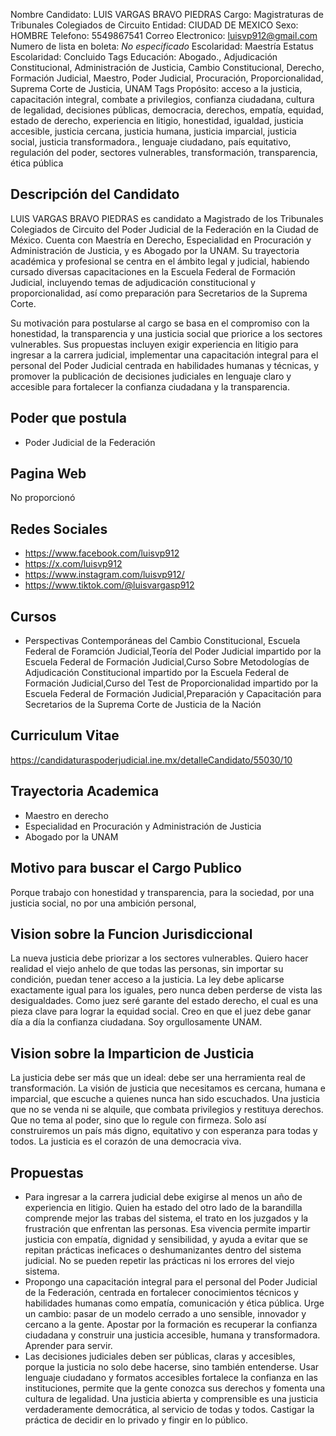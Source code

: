 Nombre Candidato: LUIS VARGAS BRAVO PIEDRAS
Cargo: Magistraturas de Tribunales Colegiados de Circuito
Entidad: CIUDAD DE MEXICO
Sexo: HOMBRE
Telefono: 5549867541
Correo Electronico: luisvp912@gmail.com
Numero de lista en boleta: *No especificado*
Escolaridad: Maestría
Estatus Escolaridad: Concluido
Tags Educación: Abogado., Adjudicación Constitucional, Administración de Justicia, Cambio Constitucional, Derecho, Formación Judicial, Maestro, Poder Judicial, Procuración, Proporcionalidad, Suprema Corte de Justicia, UNAM
Tags Propósito: acceso a la justicia, capacitación integral, combate a privilegios, confianza ciudadana, cultura de legalidad, decisiones públicas, democracia, derechos, empatía, equidad, estado de derecho, experiencia en litigio, honestidad, igualdad, justicia accesible, justicia cercana, justicia humana, justicia imparcial, justicia social, justicia transformadora., lenguaje ciudadano, país equitativo, regulación del poder, sectores vulnerables, transformación, transparencia, ética pública


## Descripción del Candidato 

LUIS VARGAS BRAVO PIEDRAS es candidato a Magistrado de los Tribunales Colegiados de Circuito del Poder Judicial de la Federación en la Ciudad de México. Cuenta con Maestría en Derecho, Especialidad en Procuración y Administración de Justicia, y es Abogado por la UNAM. Su trayectoria académica y profesional se centra en el ámbito legal y judicial, habiendo cursado diversas capacitaciones en la Escuela Federal de Formación Judicial, incluyendo temas de adjudicación constitucional y proporcionalidad, así como preparación para Secretarios de la Suprema Corte.

Su motivación para postularse al cargo se basa en el compromiso con la honestidad, la transparencia y una justicia social que priorice a los sectores vulnerables.  Sus propuestas incluyen exigir experiencia en litigio para ingresar a la carrera judicial, implementar una capacitación integral para el personal del Poder Judicial centrada en habilidades humanas y técnicas, y promover la publicación de decisiones judiciales en lenguaje claro y accesible para fortalecer la confianza ciudadana y la transparencia.


## Poder que postula

- Poder Judicial de la Federación


## Pagina Web

No proporcionó


## Redes Sociales

- https://www.facebook.com/luisvp912
- https://x.com/luisvp912
- https://www.instagram.com/luisvp912/
- https://www.tiktok.com/@luisvargasp912


## Cursos

- Perspectivas Contemporáneas del Cambio Constitucional, Escuela Federal de Foramción Judicial,Teoría del Poder Judicial impartido por la Escuela Federal de Formación Judicial,Curso Sobre Metodologías de Adjudicación Constitucional impartido por la Escuela Federal de Formación Judicial,Curso del Test de Proporcionalidad impartido por la Escuela Federal de Formación Judicial,Preparación y Capacitación para Secretarios de la Suprema Corte de Justicia de la Nación


## Curriculum Vitae

https://candidaturaspoderjudicial.ine.mx/detalleCandidato/55030/10


## Trayectoria Academica

- Maestro en derecho
- Especialidad en Procuración y Administración de Justicia
- Abogado por la UNAM


## Motivo para buscar el Cargo Publico

Porque trabajo con honestidad y transparencia, para la sociedad, por una justicia social, no por una ambición personal,


## Vision sobre la Funcion Jurisdiccional

La nueva justicia debe priorizar a los sectores vulnerables. Quiero hacer realidad el viejo anhelo de que todas las personas, sin importar su condición, puedan tener acceso a la justicia. La ley debe aplicarse exactamente igual para los iguales, pero nunca deben perderse de vista las desigualdades. Como juez seré garante del estado derecho, el cual es una pieza clave para lograr la equidad social. Creo en que el juez debe ganar día a día la confianza ciudadana. Soy orgullosamente UNAM.


## Vision sobre la Imparticion de Justicia

La justicia debe ser más que un ideal: debe ser una herramienta real de transformación. La visión de justicia que necesitamos es cercana, humana e imparcial, que escuche a quienes nunca han sido escuchados. Una justicia que no se venda ni se alquile, que combata privilegios y restituya derechos. Que no tema al poder, sino que lo regule con firmeza. Solo así construiremos un país más digno, equitativo y con esperanza para todas y todos. La justicia es el corazón de una democracia viva.


## Propuestas

- Para ingresar a la carrera judicial debe exigirse al menos un año de experiencia en litigio. Quien ha estado del otro lado de la barandilla comprende mejor las trabas del sistema, el trato en los juzgados y la frustración que enfrentan las personas. Esa vivencia permite impartir justicia con empatía, dignidad y sensibilidad, y ayuda a evitar que se repitan prácticas ineficaces o deshumanizantes dentro del sistema judicial. No se pueden repetir las prácticas ni los errores del viejo sistema.
- Propongo una capacitación integral para el personal del Poder Judicial de la Federación, centrada en fortalecer conocimientos técnicos y habilidades humanas como empatía, comunicación y ética pública. Urge un cambio: pasar de un modelo cerrado a uno sensible, innovador y cercano a la gente. Apostar por la formación es recuperar la confianza ciudadana y construir una justicia accesible, humana y transformadora. Aprender para servir.
- Las decisiones judiciales deben ser públicas, claras y accesibles, porque la justicia no solo debe hacerse, sino también entenderse. Usar lenguaje ciudadano y formatos accesibles fortalece la confianza en las instituciones, permite que la gente conozca sus derechos y fomenta una cultura de legalidad. Una justicia abierta y comprensible es una justicia verdaderamente democrática, al servicio de todas y todos. Castigar la práctica de decidir en lo privado y fingir en lo público.

